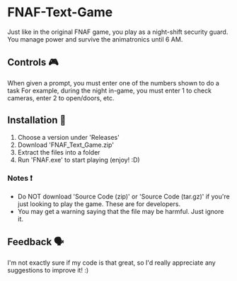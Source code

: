 # FNAF-Text-Game

Just like in the original FNAF game, you play as a night-shift security guard.
You manage power and survive the animatronics until 6 AM.

## Controls 🎮
When given a prompt, you must enter one of the numbers shown to do a task
For example, during the night in-game, you must enter 1 to check cameras, enter 2 to open/doors, etc.

## Installation 🔧
1. Choose a version under 'Releases'
2. Download 'FNAF_Text_Game.zip' 
3. Extract the files into a folder
4. Run 'FNAF.exe' to start playing (enjoy! :D)
### Notes ❗
- Do NOT download 'Source Code (zip)' or 'Source Code (tar.gz)' if you're just looking to play the game. These are for developers.
- You may get a warning saying that the file may be harmful. Just ignore it.

## Feedback 🗣️
I'm not exactly sure if my code is that great, so I'd really appreciate any suggestions to improve it! :)
